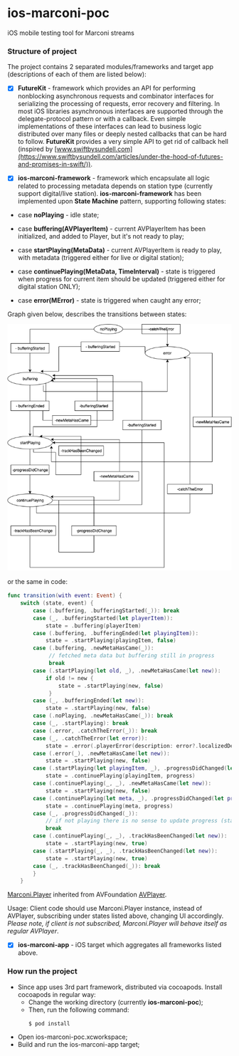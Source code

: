 # ios-marconi-poc
iOS mobile testing tool for Marconi streams

### Structure of project

The project contains 2 separated modules/frameworks and target app (descriptions of each of them are listed below):

- [x] **FutureKit** - framework which provides an API for performing nonblocking asynchronous requests and combinator interfaces for serializing the processing of requests, error recovery and filtering. In most iOS libraries asynchronous interfaces are supported through the delegate-protocol pattern or with a callback. Even simple implementations of these interfaces can lead to business logic distributed over many files or deeply nested callbacks that can be hard to follow. **FutureKit** provides a very simple API to get rid of callback hell (inspired by [www.swiftbysundell.com](https://www.swiftbysundell.com/articles/under-the-hood-of-futures-and-promises-in-swift/)).

- [x] **ios-marconi-framework** - framework which encapsulate all logic related to processing metadata depends on station type (currently support digital/live station).
**ios-marconi-framework** has been implemented upon **State Machine** pattern, supporting following states:

- case **noPlaying** - idle state;

- case **buffering(AVPlayerItem)** -  current AVPlayerItem has been initialized, and added to Player, but it's not ready to play;

- case **startPlaying(MetaData)** -  current AVPlayerItem is ready to play, with metadata (triggered either for live or digital station);

- case **continuePlaying(MetaData, TimeInterval)** - state is triggered when progress for current item should be updated (triggered either for digital station ONLY);

- case **error(MError)** - state is triggered when caught any error;

Graph given below, describes the transitions between states:

![](Demo/Graph.png)

or the same in code:

```swift
func transition(with event: Event) {
    switch (state, event) {
        case (.buffering, .bufferingStarted(_)): break
        case (_, .bufferingStarted(let playerItem)):
            state = .buffering(playerItem)
        case (.buffering, .bufferingEnded(let playingItem)):
            state = .startPlaying(playingItem, false)
        case (.buffering, .newMetaHasCame(_)):
             // fetched meta data but buffering still in progress
             break
        case (.startPlaying(let old, _), .newMetaHasCame(let new)):
            if old != new {
                state = .startPlaying(new, false)
             }
        case (_, .bufferingEnded(let new)):
            state = .startPlaying(new, false)
        case (.noPlaying, .newMetaHasCame(_)): break
        case (_, .startPlaying): break
        case (.error, .catchTheError(_)): break
        case (_, .catchTheError(let error)):
            state = .error(.playerError(description: error?.localizedDescription))
        case (.error(_), .newMetaHasCame(let new)):
            state = .startPlaying(new, false)
        case (.startPlaying(let playingItem, _), .progressDidChanged(let progress)):
            state = .continuePlaying(playingItem, progress)
        case (.continuePlaying(_, _), .newMetaHasCame(let new)):
            state = .startPlaying(new, false)
        case (.continuePlaying(let meta, _), .progressDidChanged(let progress)):
            state = .continuePlaying(meta, progress)
        case (_, .progressDidChanged(_)):
            // if not playing there is no sense to update progress (state)
            break
        case (.continuePlaying(_, _), .trackHasBeenChanged(let new)):
            state = .startPlaying(new, true)
        case (.startPlaying(_, _), .trackHasBeenChanged(let new)):
            state = .startPlaying(new, true)
        case (_, .trackHasBeenChanged(_)): break
        }
    }
```

[Marconi.Player](https://github.com/Entercom/ios-marconi-poc/tree/master/ios-marconi-framework/ios-marconi-framework/MarconiPlayer) inherited from AVFoundation [AVPlayer](https://developer.apple.com/documentation/avfoundation/avplayer).

Usage:
Client code should use Marconi.Player instance, instead of AVPlayer, subscribing under states listed above, changing UI accordingly. 
*Please note, if client is not subscribed, Marconi.Player will behave itself as regular AVPlayer*.


- [x] **ios-marconi-app** - iOS target which aggregates all frameworks listed above.

### How run the project

- Since app uses 3rd part framework, distributed via cocoapods. Install cocoapods in regular way:
	- Change the working directory (currently **ios-marconi-poc**);
	- Then, run the following command:
		```
		$ pod install
		``` 
- Open ios-marconi-poc.xcworkspace;
- Build and run the ios-marconi-app target;


